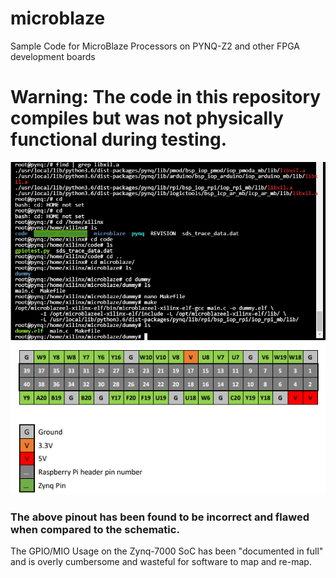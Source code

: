 # microblaze
Sample Code for MicroBlaze Processors on PYNQ-Z2 and other FPGA development boards

# Warning: The code in this repository compiles but was not physically functional during testing.

![screenshot](https://github.com/themindvirus/microblaze/blob/main/compilation.png)
![screenshot](https://github.com/themindvirus/microblaze/blob/main/zynq-pinout.png)
### The above pinout has been found to be incorrect and flawed when compared to the schematic.
The GPIO/MIO Usage on the Zynq-7000 SoC has been "documented in full" and is overly cumbersome and wasteful for software to map and re-map.
